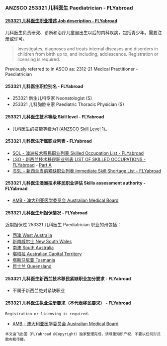 ### ANZSCO 253321 儿科医生 Paediatrician - FLYabroad ###

####  [253321 儿科医生职业描述 Job description - FLYabroad](http://www.flyabroadvisa.com/anzsco/2533.html#253321)

儿科医生负责研究、诊断和治疗儿童自出生以后的内科疾病，包括青少年。需要注册或许可。

> Investigates, diagnoses and treats internal diseases and disorders in children from birth up to, and including, adolescence. Registration or licensing is required.

Previously referred to in ASCO as:
2312-21 Medical Practitioner - Paediatrician

#### 253321 儿科医生职位别名 - FLYabroad
 
- 253321 新生儿科专家 Neonatologist (S)
- 253321 儿科胸腔专家 Paediatric Thoracic Physician (S)

#### 253321 儿科医生技术等级 Skill level - FLYabroad

- 儿科医生的技能等级为1 [(ANZSCO Skill Level 1)](http://www.flyabroadvisa.com/anzsco/)。

#### 253321 儿科医生所属职业列表 - FLYabroad

- [SOL - 澳洲技术移民职业列表 Skilled Occupation List - FLYabroad](http://www.flyabroadvisa.com/sol/)
- [LSO - 新西兰技术移民职业列表 LIST OF SKILLED OCCUPATIONS - FLYabroad](http://nz.flyabroadvisa.com/lso/) - [Part A](parta)
- [ISSL - 新西兰当前紧缺职业列表 Immediate Skill Shortage List - FLYabroad](http://nz.flyabroadvisa.com/work-residence/issl.html)

#### 253321 儿科医生澳洲技术移民职业评估 Skills assessment authority - FLYabroad

- [AMB - 澳大利亚医学委员会 Australian Medical Board](http://www.medicalboard.gov.au/)

#### 253321 儿科医生州担保情况 - FLYabroad

近期担保过 253321 儿科医生 Paediatrician 职业的州包括：

- [西澳 West Australia](http://www.flyabroadvisa.com/zdb/wa.html)
- [新南威尔士 New South Wales](http://www.flyabroadvisa.com/zdb/nsw.html)
- [南澳 South Australia](http://www.flyabroadvisa.com/zdb/sa.html)
- [堪培拉 Australian Capital Territory](http://www.flyabroadvisa.com/zdb/act.html)
- [塔斯马尼亚 Tasmania](http://www.flyabroadvisa.com/zdb/tas.html)
- [昆士兰 Queensland](http://www.flyabroadvisa.com/zdb/qld.html)

#### 253321 儿科医生新西兰技术移民紧缺职业加分要求 - FLYabroad

- 不属于新西兰绝对紧缺职业   

#### 253321 儿科医生执业注册要求（不代表移民要求） - FLYabroad

    Registration or licensing is required.

- [AMB - 澳大利亚医学委员会 Australian Medical Board](http://www.medicalboard.gov.au/)

`本文由飞出国（FLYabroad @Copyright）独家整理完成，请尊重知识产权，不要以任何形式散布和传播。`